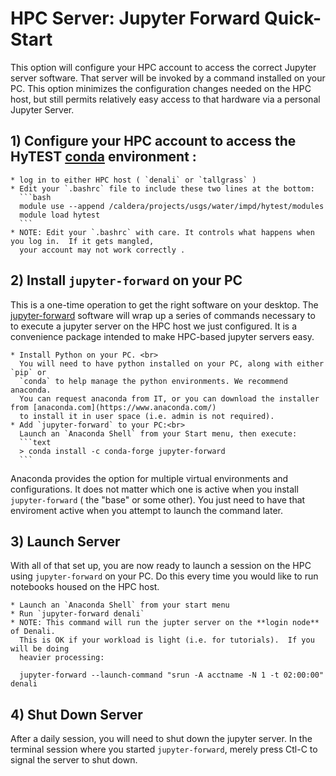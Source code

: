 # HPC Server: Jupyter Forward Quick-Start

This option will configure your HPC account to access the correct Jupyter server software.  That server
will be invoked by a command installed on your PC.  This option minimizes the configuration changes
needed on the HPC host, but still permits relatively easy access to that hardware via a personal Jupyter
Server.

## 1) Configure your HPC account to access the HyTEST [conda](https://www.anaconda.org) environment :

    * log in to either HPC host ( `denali` or `tallgrass` )
    * Edit your `.bashrc` file to include these two lines at the bottom:
      ```bash
      module use --append /caldera/projects/usgs/water/impd/hytest/modules
      module load hytest
      ```
    * NOTE: Edit your `.bashrc` with care. It controls what happens when you log in.  If it gets mangled,
      your account may not work correctly .

## 2) Install `jupyter-forward` on your PC

This is a one-time operation to get the right software on your desktop.
The [jupyter-forward](https://pypi.org/project/jupyter-forward/) software will
wrap up a series of commands necessary to to execute a jupyter server on the
HPC host we just configured. It is a convenience package intended to make
HPC-based jupyter servers easy.

    * Install Python on your PC. <br>
      You will need to have python installed on your PC, along with either `pip` or
      `conda` to help manage the python environments. We recommend anaconda.
      You can request anaconda from IT, or you can download the installer from [anaconda.com](https://www.anaconda.com/)
      to install it in user space (i.e. admin is not required).
    * Add `jupyter-forward` to your PC:<br>
      Launch an `Anaconda Shell` from your Start menu, then execute:
      ```text
      > conda install -c conda-forge jupyter-forward
      ```
Anaconda provides the option for multiple virtual environments and configurations.  It does not
matter which one is active when you install `jupyter-forward` ( the "base" or some other).  You
just need to have that enviroment active when you attempt to launch the command later.

## 3) Launch Server

   With all of that set up, you are now ready to launch a session on the HPC using
   `jupyter-forward` on your PC. Do this every time you would like to run notebooks
   housed on the HPC host.

    * Launch an `Anaconda Shell` from your start menu
    * Run `jupyter-forward denali`
    * NOTE: This command will run the jupter server on the **login node** of Denali.
      This is OK if your workload is light (i.e. for tutorials).  If you will be doing
      heavier processing:

  ```text
    jupyter-forward --launch-command "srun -A acctname -N 1 -t 02:00:00"  denali
  ```

## 4) Shut Down Server<br>

After a daily session, you will need to shut down the jupyter server.
In the terminal session where you started `jupyter-forward`, merely press Ctl-C
to signal the server to shut down.